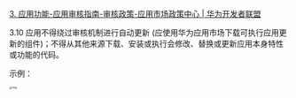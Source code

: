 [3. 应用功能-应用审核指南-审核政策-应用市场政策中心 | 华为开发者联盟](https://developer.huawei.com/consumer/cn/doc/app/50104-03)


3.10 应用不得绕过审核机制进行自动更新 (应使用华为应用市场下载可执行应用更新的组件)；不得从其他来源下载、安装或执行会修改、替换或更新应用本身特性或功能的代码。

示例：

<img src="https://alliance-communityfile-drcn.dbankcdn.com/FileServer/getFile/cmtyPub/011/111/111/0000000000011111111.20220620152244.44189320534696355637455956718601:50001231000000:2800:C93F7CBA70E7DAD6EF16A5F728BDD63AA1BBC0863DDDF0FA4AC1BA5ED526B5E6.gif?needInitFileName=true?needInitFileName=true" alt="img" style="zoom:33%;" />







